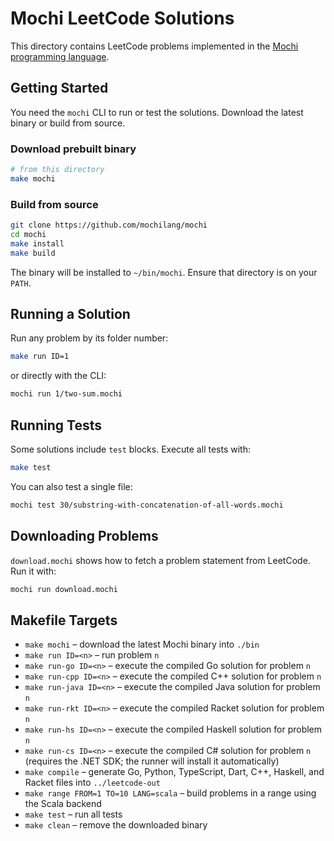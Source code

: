 # Mochi LeetCode Solutions

This directory contains LeetCode problems implemented in the [Mochi programming language](https://github.com/mochilang/mochi).

## Getting Started

You need the `mochi` CLI to run or test the solutions. Download the latest binary or build from source.

### Download prebuilt binary

```bash
# from this directory
make mochi
```

### Build from source

```bash
git clone https://github.com/mochilang/mochi
cd mochi
make install
make build
```

The binary will be installed to `~/bin/mochi`. Ensure that directory is on your `PATH`.

## Running a Solution

Run any problem by its folder number:

```bash
make run ID=1
```

or directly with the CLI:

```bash
mochi run 1/two-sum.mochi
```

## Running Tests

Some solutions include `test` blocks. Execute all tests with:

```bash
make test
```

You can also test a single file:

```bash
mochi test 30/substring-with-concatenation-of-all-words.mochi
```

## Downloading Problems

`download.mochi` shows how to fetch a problem statement from LeetCode. Run it with:

```bash
mochi run download.mochi
```

## Makefile Targets

- `make mochi` – download the latest Mochi binary into `./bin`
- `make run ID=<n>` – run problem `n`
- `make run-go ID=<n>` – execute the compiled Go solution for problem `n`
- `make run-cpp ID=<n>` – execute the compiled C++ solution for problem `n`
- `make run-java ID=<n>` – execute the compiled Java solution for problem `n`
- `make run-rkt ID=<n>` – execute the compiled Racket solution for problem `n`
- `make run-hs ID=<n>` – execute the compiled Haskell solution for problem `n`
- `make run-cs ID=<n>` – execute the compiled C# solution for problem `n` (requires the .NET SDK; the runner will install it automatically)
- `make compile` – generate Go, Python, TypeScript, Dart, C++, Haskell, and Racket files into `../leetcode-out`
- `make range FROM=1 TO=10 LANG=scala` – build problems in a range using the Scala backend
- `make test` – run all tests
- `make clean` – remove the downloaded binary

